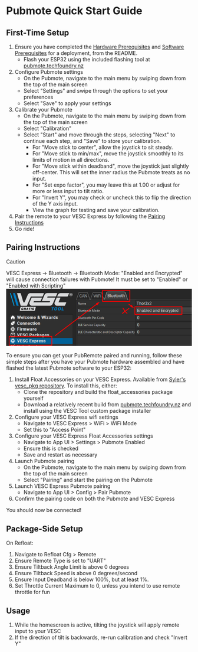 # Pubmote Quick Start Guide

## First-Time Setup

1. Ensure you have completed the [Hardware Prerequisites](/README.md#hardware-prerequisites) and [Software Prerequisites](/README.md#software-prerequisites) for a deployment, from the README.
    - Flash your ESP32 using the included flashing tool at [pubmote.techfoundry.nz](https://pubmote.techfoundry.nz/)
2. Configure Pubmote settings
    - On the Pubmote, navigate to the main menu by swiping down from the top of the main screen
    - Select "Settings" and swipe through the options to set your preferences
    - Select "Save" to apply your settings
3. Calibrate your Pubmote
    - On the Pubmote, navigate to the main menu by swiping down from the top of the main screen
    - Select "Calibration"
    - Select "Start" and move through the steps, selecting "Next" to continue each step, and "Save" to store your calibration.
        - For "Move stick to center", allow the joystick to sit steady.
        - For "Move stick to min/max", move the joystick smoothly to its limits of motion in all directions.
        - For "Move stick within deadband", move the joystick just slightly off-center. This will set the inner radius the Pubmote treats as no input.
        - For "Set expo factor", you may leave this at 1.00 or adjust for more or less input to tilt ratio.
        - For "Invert Y", you may check or uncheck this to flip the direction of the Y axis input.
        - View the graph for testing and save your calibration.
4. Pair the remote to your VESC Express by following the [Pairing Instructions](#pairing-instructions)
5. Go ride!

## Pairing Instructions

> [!CAUTION]
> VESC Express -> Bluetooth -> Bluetooth Mode: "Enabled and Encrypted" will cause connection failures with Pubmote! It must be set to "Enabled" or "Enabled with Scripting"
> ![alt text](bt_encrypted.png)

To ensure you can get your PubRemote paired and running, follow these simple steps after you have your Pubmote hardware assembled and have flashed the latest Pubmote software to your ESP32:

1. Install Float Accessories on your VESC Express. Available from [Syler's vesc_pkg repository](https://github.com/Relys/vesc_pkg). To install this, either:
    - Clone the repository and build the float_accessories package yourself
    - Download a relatively recent build from [pubmote.techfoundry.nz](https://pubmote.techfoundry.nz) and install using the VESC Tool custom package installer
2. Configure your VESC Express wifi settings
    - Navigate to VESC Express > WiFi > WiFi Mode
    - Set this to "Access Point"
3. Configure your VESC Express Float Accessories settings
    - Navigate to App UI > Settings > Pubmote Enabled
    - Ensure this is checked
    - Save and restart as necessary
4. Launch Pubmote pairing
    - On the Pubmote, navigate to the main menu by swiping down from the top of the main screen
    - Select "Pairing" and start the pairing on the Pubmote
5. Launch VESC Express Pubmote pairing
    - Navigate to App UI > Config > Pair Pubmote
6. Confirm the pairing code on both the Pubmote and VESC Express

You should now be connected!

## Package-Side Setup

On Refloat:
1. Navigate to Refloat Cfg > Remote
2. Ensure Remote Type is set to "UART"
3. Ensure Tiltback Angle Limit is above 0 degrees
4. Ensure Tiltback Speed is above 0 degrees/second
5. Ensure Input Deadband is below 100%, but at least 1%.
6. Set Throttle Current Maximum to 0, unless you intend to use remote throttle for fun

## Usage

1. While the homescreen is active, tilting the joystick will apply remote input to your VESC 
2. If the direction of tilt is backwards, re-run calibration and check "Invert Y"
